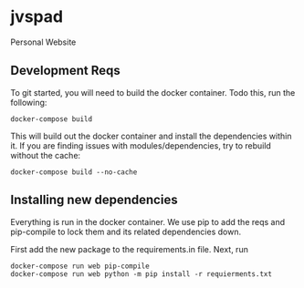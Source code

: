 # jvspad

Personal Website

## Development Reqs

To git started, you will need to build the docker container. Todo this, run the following:

```
docker-compose build
```

This will build out the docker container and install the dependencies within it. If you are finding issues with modules/dependencies,
try to rebuild without the cache:

```
docker-compose build --no-cache
```

## Installing new dependencies

Everything is run in the docker container. We use pip to add the reqs and pip-compile to lock them and its related dependencies down.

First add the new package to the requirements.in file.
Next, run

```
docker-compose run web pip-compile
docker-compose run web python -m pip install -r requierments.txt
```
